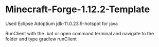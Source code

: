 # Minecraft-Forge-1.12.2-Template

Used Eclipse Adoptium jdk-11.0.23.9-hotspot for java

RunClient with the .bat or open command terminal and navigate to the folder and type gradlew runClient
